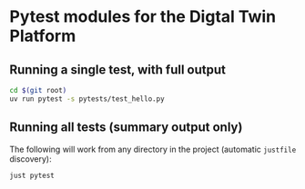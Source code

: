 # Pytest modules for the Digtal Twin Platform

## Running a single test, with full output

```bash
cd $(git root)
uv run pytest -s pytests/test_hello.py
```

## Running all tests (summary output only)
The following will work from any directory in the project (automatic `justfile` discovery):
```bash
just pytest
```
